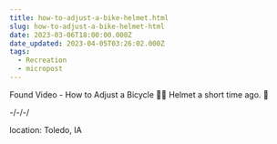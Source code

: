 ```yaml
---
title: how-to-adjust-a-bike-helmet.html
slug: how-to-adjust-a-bike-helmet-html
date: 2023-03-06T18:00:00.000Z
date_updated: 2023-04-05T03:26:02.000Z
tags: 
  - Recreation
  - micropost
---
```


Found Video - How to Adjust a Bicycle 🚴🏽 Helmet a short time ago. 🙂

-/-/-/

location: Toledo, IA
